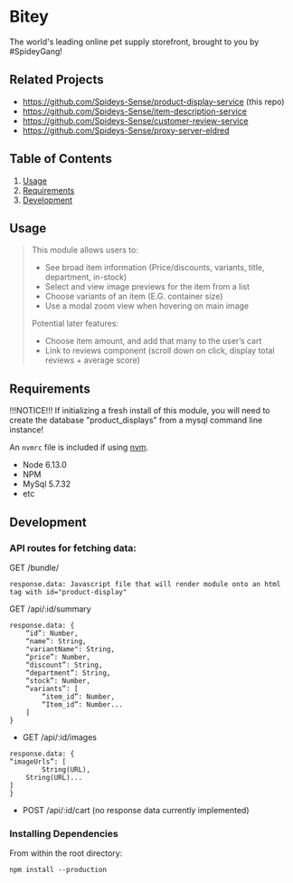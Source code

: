 # Bitey

The world's leading online pet supply storefront, brought to you by #SpideyGang!

## Related Projects

  - https://github.com/Spideys-Sense/product-display-service (this repo)
  - https://github.com/Spideys-Sense/item-description-service
  - https://github.com/Spideys-Sense/customer-review-service
  - https://github.com/Spideys-Sense/proxy-server-eldred

## Table of Contents

1. [Usage](#Usage)
1. [Requirements](#requirements)
1. [Development](#development)

## Usage

> This module allows users to:
> * See broad item information (Price/discounts, variants, title, department, in-stock)
> * Select and view image previews for the item from a list
> * Choose variants of an item (E.G. container size)
> * Use a modal zoom view when hovering on main image
>
> Potential later features:
> * Choose item amount, and add that many to the user’s cart
> * Link to reviews component (scroll down on click, display total reviews + average score)

## Requirements


!!!NOTICE!!!
If initializing a fresh install of this module, you will need to create the database "product_displays" from a mysql command line instance!

An `nvmrc` file is included if using [nvm](https://github.com/creationix/nvm).

- Node 6.13.0
- NPM
- MySql 5.7.32
- etc

## Development

### API routes for fetching data:

GET /bundle/
```
response.data: Javascript file that will render module onto an html tag with id="product-display"
```

GET /api/:id/summary
```
response.data: {
	“id”: Number,
	“name”: String,
	"variantName": String,
	“price”: Number,
	“discount”: String,
	“department”: String,
	“stock”: Number, 
	“variants”: [ 
		“item_id”: Number,
		“Item_id”: Number...
	]
}
```

- GET /api/:id/images
```
response.data: {
“imageUrls”: [
		String(URL),
	String(URL)...
]
}
```
- POST /api/:id/cart (no response data currently implemented)

### Installing Dependencies

From within the root directory:

```
npm install --production
```

